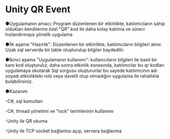 # Unity QR Event

●Uygulamanın amacı;
Program düzenlenen bir etkinlikte, katılımcıların sahip oldukları kendilerine özel "QR" kod ile daha kolay katılma ve süreci hızlandırmaya yönelik uygulama

●İlk aşama "Hazırlık":
Düzenlenen bir etkinlikte, katılımcıların bilgileri alınır.
Uzak sql serverda bir table oluşturulup bilgiler kaydedilir.

●İkinci aşama "Uygulamanın kullanımı":
kullanıcıların bilgileri ile basit bir kare kod oluşturulur,
daha sonra etkinlik esnasında, katılımcılar bu qr kodları uygulamaya okutarak Sql sorgusu oluştururlar
bu sayede katılımcının adı soyadı etkinlikteki rolü veya davetli olup olmadığını uygulama ile rahatlıkla bulabilirsiniz.



●Kazanım

-C#, sql komutları

-C#, thread yönetimi ve "lock" terimlerinin kullanımı

-Unity ile QR okuma

-Unity ile TCP socket bağlantısı açıp, servera bağlanma

